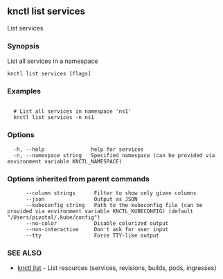## knctl list services

List services

### Synopsis

List all services in a namespace

```
knctl list services [flags]
```

### Examples

```

  # List all services in namespace 'ns1'
  knctl list services -n ns1
```

### Options

```
  -h, --help               help for services
  -n, --namespace string   Specified namespace (can be provided via environment variable KNCTL_NAMESPACE)
```

### Options inherited from parent commands

```
      --column strings      Filter to show only given columns
      --json                Output as JSON
      --kubeconfig string   Path to the kubeconfig file (can be provided via environment variable KNCTL_KUBECONFIG) (default "/Users/pivotal/.kube/config")
      --no-color            Disable colorized output
      --non-interactive     Don't ask for user input
      --tty                 Force TTY-like output
```

### SEE ALSO

* [knctl list](knctl_list.md)	 - List resources (services, revisions, builds, pods, ingresses)

